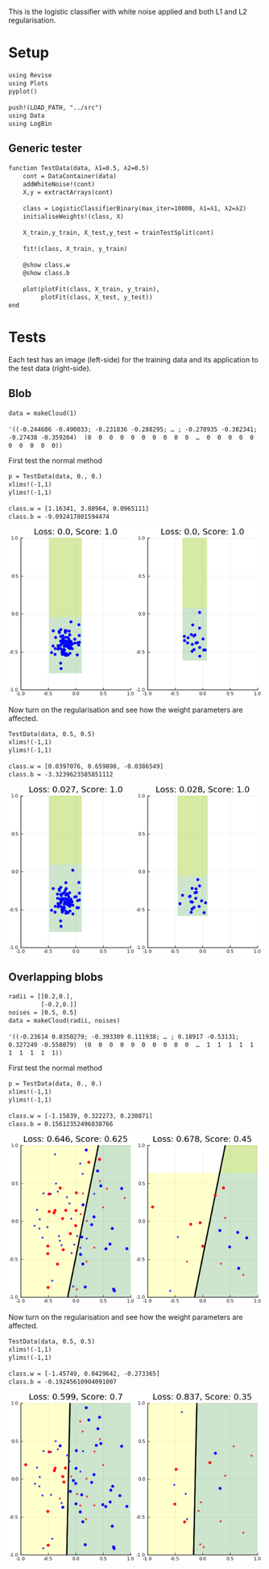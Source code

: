 This is the logistic classifier with white noise applied and both L1 and L2 regularisation.


# Setup

    using Revise
    using Plots
    pyplot()
    
    push!(LOAD_PATH, "../src")
    using Data
    using LogBin


## Generic tester

    function TestData(data, λ1=0.5, λ2=0.5)
        cont = DataContainer(data)
        addWhiteNoise!(cont)
        X,y = extractArrays(cont)
    
        class = LogisticClassifierBinary(max_iter=10000, λ1=λ1, λ2=λ2)
        initialiseWeights!(class, X)
    
        X_train,y_train, X_test,y_test = trainTestSplit(cont)
    
        fit!(class, X_train, y_train)
    
        @show class.w
        @show class.b
    
        plot(plotFit(class, X_train, y_train),
             plotFit(class, X_test, y_test))
    end


# Tests

Each test has an image (left-side) for the training data and its application
to the test data (right-side).


## Blob

    data = makeCloud(1)

    '((-0.244686 -0.490033; -0.231836 -0.288295; … ; -0.270935 -0.382341; -0.27438 -0.359204)  (0  0  0  0  0  0  0  0  0  0  …  0  0  0  0  0  0  0  0  0  0))

First test the normal method

    p = TestData(data, 0., 0.)
    xlims!(-1,1)
    ylims!(-1,1)

    class.w = [1.16341, 3.88964, 0.0965111]
    class.b = -9.092417801594474

![img](images/logclassifier_L1L2_no_reg.png)

Now turn on the regularisation and see how the weight parameters are affected.

    TestData(data, 0.5, 0.5)
    xlims!(-1,1)
    ylims!(-1,1)

    class.w = [0.0397076, 0.659898, -0.0386549]
    class.b = -3.3239623585851112

![img](images/logclassifier_L1L2_with_reg.png)


## Overlapping blobs

    radii = [[0.2,0.],
             [-0.2,0.]]
    noises = [0.5, 0.5]
    data = makeCloud(radii, noises)

    '((-0.23614 0.0350279; -0.393309 0.111938; … ; 0.18917 -0.53131; 0.327249 -0.558079)  (0  0  0  0  0  0  0  0  0  0  …  1  1  1  1  1  1  1  1  1  1))

First test the normal method

    p = TestData(data, 0., 0.)
    xlims!(-1,1)
    ylims!(-1,1)

    class.w = [-1.15839, 0.322273, 0.230871]
    class.b = 0.15612352496838766

![img](images/logclassifier_L1L2_overlap_no_reg.png)

Now turn on the regularisation and see how the weight parameters are affected.

    TestData(data, 0.5, 0.5)
    xlims!(-1,1)
    ylims!(-1,1)

    class.w = [-1.45749, 0.0429642, -0.273365]
    class.b = -0.19245610904091007

![img](images/logclassifier_L1L2_overlap_with_reg.png)


